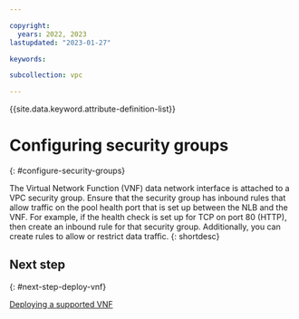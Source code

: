 ```yaml
---

copyright:
  years: 2022, 2023
lastupdated: "2023-01-27"

keywords:

subcollection: vpc

---
```


{{site.data.keyword.attribute-definition-list}}

# Configuring security groups
{: #configure-security-groups}

The Virtual Network Function (VNF) data network interface is attached to a VPC security group. Ensure that the security group has inbound rules that allow traffic on the pool health port that is set up between the NLB and the VNF. For example, if the health check is set up for TCP on port 80 (HTTP), then create an inbound rule for that security group. Additionally, you can create rules to allow or restrict data traffic.
{: shortdesc}
 
## Next step
{: #next-step-deploy-vnf}

[Deploying a supported VNF](/docs/vpc?topic=vpc-deploy-vnf)
